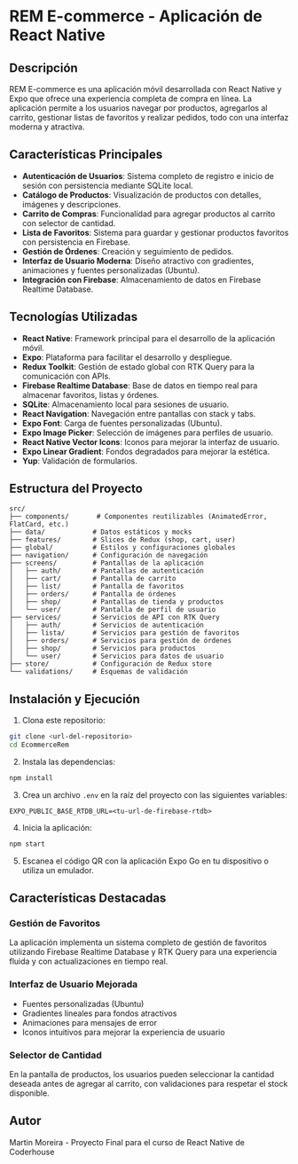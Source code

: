 # REM E-commerce - Aplicación de React Native

## Descripción
REM E-commerce es una aplicación móvil desarrollada con React Native y Expo que ofrece una experiencia completa de compra en línea. La aplicación permite a los usuarios navegar por productos, agregarlos al carrito, gestionar listas de favoritos y realizar pedidos, todo con una interfaz moderna y atractiva.

## Características Principales

- **Autenticación de Usuarios**: Sistema completo de registro e inicio de sesión con persistencia mediante SQLite local.
- **Catálogo de Productos**: Visualización de productos con detalles, imágenes y descripciones.
- **Carrito de Compras**: Funcionalidad para agregar productos al carrito con selector de cantidad.
- **Lista de Favoritos**: Sistema para guardar y gestionar productos favoritos con persistencia en Firebase.
- **Gestión de Órdenes**: Creación y seguimiento de pedidos.
- **Interfaz de Usuario Moderna**: Diseño atractivo con gradientes, animaciones y fuentes personalizadas (Ubuntu).
- **Integración con Firebase**: Almacenamiento de datos en Firebase Realtime Database.

## Tecnologías Utilizadas

- **React Native**: Framework principal para el desarrollo de la aplicación móvil.
- **Expo**: Plataforma para facilitar el desarrollo y despliegue.
- **Redux Toolkit**: Gestión de estado global con RTK Query para la comunicación con APIs.
- **Firebase Realtime Database**: Base de datos en tiempo real para almacenar favoritos, listas y órdenes.
- **SQLite**: Almacenamiento local para sesiones de usuario.
- **React Navigation**: Navegación entre pantallas con stack y tabs.
- **Expo Font**: Carga de fuentes personalizadas (Ubuntu).
- **Expo Image Picker**: Selección de imágenes para perfiles de usuario.
- **React Native Vector Icons**: Iconos para mejorar la interfaz de usuario.
- **Expo Linear Gradient**: Fondos degradados para mejorar la estética.
- **Yup**: Validación de formularios.

## Estructura del Proyecto

```
src/
├── components/       # Componentes reutilizables (AnimatedError, FlatCard, etc.)
├── data/            # Datos estáticos y mocks
├── features/        # Slices de Redux (shop, cart, user)
├── global/          # Estilos y configuraciones globales
├── navigation/      # Configuración de navegación
├── screens/         # Pantallas de la aplicación
│   ├── auth/        # Pantallas de autenticación
│   ├── cart/        # Pantalla de carrito
│   ├── list/        # Pantalla de favoritos
│   ├── orders/      # Pantalla de órdenes
│   ├── shop/        # Pantallas de tienda y productos
│   └── user/        # Pantalla de perfil de usuario
├── services/        # Servicios de API con RTK Query
│   ├── auth/        # Servicios de autenticación
│   ├── lista/       # Servicios para gestión de favoritos
│   ├── orders/      # Servicios para gestión de órdenes
│   ├── shop/        # Servicios para productos
│   └── user/        # Servicios para datos de usuario
├── store/           # Configuración de Redux store
└── validations/     # Esquemas de validación
```

## Instalación y Ejecución

1. Clona este repositorio:
```bash
git clone <url-del-repositorio>
cd EcommerceRem
```

2. Instala las dependencias:
```bash
npm install
```

3. Crea un archivo `.env` en la raíz del proyecto con las siguientes variables:
```
EXPO_PUBLIC_BASE_RTDB_URL=<tu-url-de-firebase-rtdb>
```

4. Inicia la aplicación:
```bash
npm start
```

5. Escanea el código QR con la aplicación Expo Go en tu dispositivo o utiliza un emulador.

## Características Destacadas

### Gestión de Favoritos
La aplicación implementa un sistema completo de gestión de favoritos utilizando Firebase Realtime Database y RTK Query para una experiencia fluida y con actualizaciones en tiempo real.

### Interfaz de Usuario Mejorada
- Fuentes personalizadas (Ubuntu)
- Gradientes lineales para fondos atractivos
- Animaciones para mensajes de error
- Iconos intuitivos para mejorar la experiencia de usuario

### Selector de Cantidad
En la pantalla de productos, los usuarios pueden seleccionar la cantidad deseada antes de agregar al carrito, con validaciones para respetar el stock disponible.

## Autor
Martin Moreira - Proyecto Final para el curso de React Native de Coderhouse
